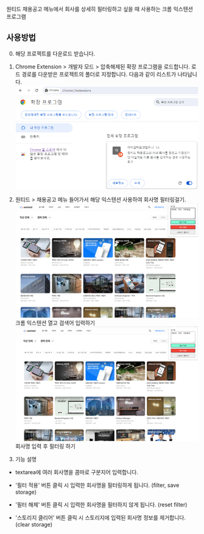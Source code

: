 원티드 채용공고 메뉴에서 회사를 상세히 필터링하고 싶을 때 사용하는 크롬 익스텐션 프로그램

## 사용방법

0. 해당 프로젝트를 다운로드 받습니다.

1. Chrome Extension > 개발자 모드 > 압축해제된 확장 프로그램을 로드합니다.
   로드 경로를 다운받은 프로젝트의 폴더로 지정합니다.
   다음과 같이 리스트가 나타납니다.
   ![alt text](/assets/extension_load.png)

2. 원티드 > 채용공고 메뉴 들어가서 해당 익스텐션 사용하여 회사명 필터링걸기.
   ![alt text](/assets/before.png)
   크롬 익스텐션 열고 검색어 입력하기
   ![alt text](/assets/after.png)
   회사명 입력 후 필터링 하기

3. 기능 설명

- textarea에 여러 회사명을 콤마로 구분지어 입력합니다.

- '필터 적용' 버튼 클릭 시 입력한 회사명을 필터링하게 됩니다. (filter, save storage)

- '필터 해제' 버튼 클릭 시 입력한 회사명을 필터하지 않게 됩니다. (reset filter)

- '스토리지 클리어' 버튼 클릭 시 스토리지에 입력된 회사명 정보를 제거합니다. (clear storage)
